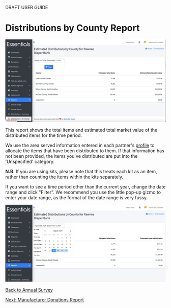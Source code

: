 DRAFT USER GUIDE
# Distributions by County Report


![distributions_by_county_default_view](images/reports/reports_distributions_by_county_1.png)

This report shows the total items and estimated total market value of the distributed items for the time period.

We use the area served information entered in each partner's [profile](pm_partner_profiles.md) to allocate the items that have been distributed to them.  If that information has not been provided,  the items you've distributed are put into the 'Unspecified' category.

  
**N.B.** If you are using kits, please note that this treats each kit as an item,  rather than counting the items within the kits separately.

If you want to see a time period other than the current year,  change the date range and click "Filter".  We recommend you use the little pop-up gizmo to enter your date range, as the format of the date range is very fussy.

![distributions_by_county_with_date_range_gizmo](images/reports/reports_distributions_by_county_2.png)

[Back to Annual Survey](reports_annual_survey.md)

[Next: Manufacturer Donations Report](reports_manufacturers_donations.md)